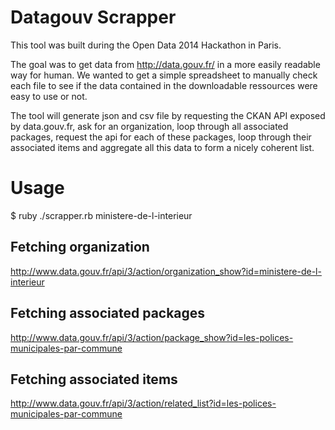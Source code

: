 # Datagouv Scrapper

This tool was built during the Open Data 2014 Hackathon in Paris.

The goal was to get data from http://data.gouv.fr/ in a more easily readable
way for human. We wanted to get a simple spreadsheet to manually check each
file to see if the data contained in the downloadable ressources were easy to
use or not.

The tool will generate json and csv file by requesting the CKAN API exposed by
data.gouv.fr, ask for an organization, loop through all associated packages,
request the api for each of these packages, loop through their associated items
and aggregate all this data to form a nicely coherent list.

# Usage
   $ ruby ./scrapper.rb ministere-de-l-interieur

## Fetching organization
http://www.data.gouv.fr/api/3/action/organization_show?id=ministere-de-l-interieur

## Fetching associated packages
http://www.data.gouv.fr/api/3/action/package_show?id=les-polices-municipales-par-commune

## Fetching associated items
http://www.data.gouv.fr/api/3/action/related_list?id=les-polices-municipales-par-commune




